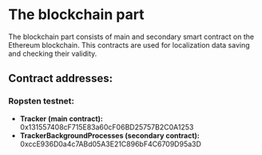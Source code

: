 # The blockchain part
The blockchain part consists of main and secondary smart contract on the Ethereum blockchain. This contracts are used for localization data saving and checking their validity.

## Contract addresses:
### Ropsten testnet:
- **Tracker (main contract):** 0x131557408cF715E83a60cF06BD25757B2C0A1253
- **TrackerBackgroundProcesses (secondary contract):** 0xccE936D0a4c7ABd05A3E21C896bF4C6709D95a3D
